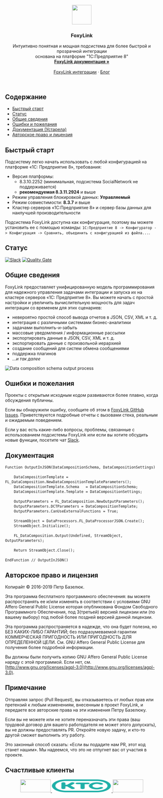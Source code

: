 <p align="center">
  <a href="https://pbazeliuk.com/foxylink">
    <img src="https://github.com/pbazeliuk/FoxyLink/blob/develop/img/FoxyLink64.png" alt="" width=64 height=64>
  </a>
  <h3 align="center">FoxyLink</h3>

  <p align="center">
    Интуитивно понятная и мощная подсистема для более быстрой и прозрачной интеграции
    <br>основана на платформе "1С:Предприятие 8"
    <br>
    <a href="https://pbazeliuk.com/foxylink/docs/"><strong>FoxyLink документация »</strong></a>
    <br>
    <br>
    <a href="https://pbazeliuk.com/foxylink/integrations">FoxyLink интеграции</a>
    ·
    <a href="https://pbazeliuk.com/tag/FoxyLink/">Блог</a>
  </p>
</p>

<br>

## Содержание

- [Быстрый старт](#Быстрый-старт)
- [Статус](#Статус)
- [Общие сведения](#Общие-сведения)
- [Ошибки и пожелания](#Ошибки-и-пожелания)
- [Документация (Устарела)](#Документация)
- [Авторское право и лицензия](#Авторское-право-и-лицензия)

## Быстрый старт

Подсистему легко начать использовать с любой конфигурацией на платформе «1С: Предприятие 8», требования:
- Версия платформы: 
    - 8.3.10.2252 (минимальная, подсистема SocialNetwork не поддерживается) 
    - **рекомендуемая 8.3.11.2924** и выше
- Режим управления блокировкой данных: **Управляемый**
- Режим совместимости: **8.3.7** и выше
- Кластер серверов «1С:Предприятие 8» и сервер базы данных для наилучшей производительности 

Подсистема FoxyLink доступна как конфигурация, поэтому вы можете установить ее с помощью команды:
```1С:Предприятие 8 -> Конфигуратор -> Конфигурация -> Сравнить, объединить с конфигурацией из файла...```. 

## Статус

[![Slack](https://img.shields.io/badge/chat-on%20slack-3BB9FF.svg)](https://foxylinkio.herokuapp.com/) 
[![Quality Gate](https://sonar.silverbulleters.org/api/badges/gate?key=ktc-foxylink)](https://sonar.silverbulleters.org/dashboard?id=ktc-foxylink)

## Общие сведения

FoxyLink предоставляет унифицированную модель программирования для надежного управления задачами интеграции и запуска их на кластере серверов «1С: Предприятие 8». Вы можете начать с простой настройки и увеличить вычислительную мощность для задач интеграции со временем для этих сценариев:

- невероятно простой способ вывода отчетов в JSON, CSV, XML и т. д.
- интеграция с различными системами бизнес-аналитики
- задачами выполнить-и-забыть
- массовые уведомления / информационные рассылки
- экспортировать данные в JSON, CSV, XML и т. д.
- экспортировать данные с произвольной иерархией
- создание сообщений для систем обмена сообщениями
- поддержка плагинов
- *...и так далее*

![Data composition schema output process](https://raw.githubusercontent.com/pbazeliuk/OutputProcessorExtension/develop/img/OutputProcess.png)

## Ошибки и пожелания

Проекты с открытым исходным кодом развиваются более плавно, когда обсуждения публичны.

Если вы обнаружили ошибку, сообщите об этом в [FoxyLink GitHub Issues](https://github.com/pbazeliuk/FoxyLink/issues?state=open). Приветствуются подробные отчеты с вызовами стека, реальным и ожидаемым поведением.

Если у вас есть какие-либо вопросы, проблемы, связанные с использованием подсистемы FoxyLink или если вы хотите обсудить новые функции, посетите чат [Slack](https://foxylinkio.herokuapp.com/).
## Документация 

```1C-Enterprise
Function OutputInJSON(DataCompositionSchema, DataCompositionSettings)
    
    DataCompositionTemplate = FL_DataComposition.NewDataCompositionTemplateParameters();
    DataCompositionTemplate.Schema   = DataCompositionSchema;
    DataCompositionTemplate.Template = DataCompositionSettings;
    
    OutputParameters = FL_DataComposition.NewOutputParameters();
    OutputParameters.DCTParameters = DataCompositionTemplate;
    OutputParameters.CanUseExternalFunctions = True;
    
    StreamObject = DataProcessors.FL_DataProcessorJSON.Create();
    StreamObject.Initialize();
	
    FL_DataComposition.Output(Undefined, StreamObject, OutputParameters);
    
    Return StreamObject.Close();
   
EndFunction // OutputInJSON()     
```

## Авторское право и лицензия

Копирайт © 2016-2019 Петр Базелюк.

Эта программа бесплатного программного обеспечения: вы можете распространять ее и/или изменять
в соответствии с условиями GNU Affero General Public License которая
опубликована Фондом Свободного Программного Обеспечения, под 3(третьей) версией
лицензии или (по вашему выбору) под любой более поздней версией данной лицензии.

Эта программа распространяется в надежде, что она будет полезна,
но БЕЗ КАКИХ-ЛИБО ГАРАНТИЙ; без подразумеваемой гарантии
КОММЕРЧЕСКАЯ ПРИГОДНОСТЬ ИЛИ ПРИГОДНОСТЬ ДЛЯ ОПРЕДЕЛЕННОЙ ЦЕЛИ. См.
GNU Affero General Public License для получения более подробной информации.

Вы должны были получить копию GNU Affero General Public License
наряду с этой программой. Если нет, см. [http://www.gnu.org/licenses/agpl-3.0](http://www.gnu.org/licenses/agpl-3.0).

Примечание
------

Отправляя запрос (Pull Request), вы отказываетесь от любых прав или претензий к любым изменениям, внесенным в проект FoxyLink, и передаете все авторские права на эти изменения Петру Базелюку.

Если вы не можете или не хотите переназначать эти права (ваш трудовой договор для вашего работодателя не может этого допускать), вы не должны предоставлять PR. Откройте новую задачу, и кто-то другой сможет выполнить эту работу.

Это законный способ сказать: «Если вы подадите нам PR, этот код станет нашим». Мы надеемся, что это не отпугнет вас от участия в проекте.

## Счастливые клиенты

<p align="center">
  <a href="https://www.riger.ca/">
    <img src="https://github.com/FoxyLinkIO/FoxyLink/blob/develop/img/customers/Riger.ca.png" alt="" width=100px height=42px/>
  </a>
  <a href="https://ktc.ua/">
    <img src="https://github.com/FoxyLinkIO/FoxyLink/blob/develop/img/customers/ktc.svg" alt="" width=196px height=42px/>
  </a>
  <a href="https://previa.uk.com/">
    <img src="https://github.com/FoxyLinkIO/FoxyLink/blob/develop/img/customers/previa.uk.png" alt="" width=100px height=42px/>
  </a>
</p>
